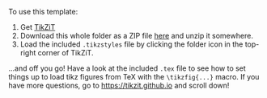 To use this template:

1. Get [TikZiT](https://tikzit.github.io)
2. Download this whole folder as a ZIP file [here](https://github.com/tikzit/template-quantum/archive/master.zip) and unzip it somewhere.
3. Load the included `.tikzstyles` file by clicking the folder icon in the top-right corner of TikZiT.

...and off you go! Have a look at the included `.tex` file to see how to set things up to load tikz figures from TeX with the `\tikzfig{...}` macro. If you have more questions, go to https://tikzit.github.io and scroll down!

